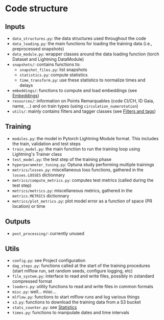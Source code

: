 # Code structure

## Inputs

- `data_structures.py`: the data structures used throughout the code
- `data_loading.py`: the main functions for loading the training data (i.e., preprocessed snapshots)
- `data_module.py`: wrapper classes around the data loading function (torch Dataset and Lightning DataModule)
- `snapshots/`: contains functions to:
  - `snapshot_files.py`: list snapshots
  - `statistics.py`: compute statistics
  - `time_transform.py`: use these statistics to normalize times and delays
- `embeddings/`: functions to compute and load embeddings (see [Embeddings](2_statistics.md))
- `resources/`: information on Points Remarquables (code CI/CH, ID Gaia, name, ...) and on train types (using `circulation_numerotation`)
- `utils/`: mainly contains filters and tagger classes (see [Filters and tags](4_filters_and_tags.md))

## Training

- `modules.py`: the model in Pytorch Lightning Module format. This includes the train, validation and test steps
- `train_model.py`: the main function to run the training loop using Lightning's Trainer class
- `test_model.py`: the test step of the training phase
- `hyperparameter_tuning.py`: Optuna study performing multiple trainings
- `metrics/losses.py`: miscellaneous loss functions, gathered in the `losses.LOSSES` dictionnary
- `metrics/compute_metrics.py`: computes test metrics (called during the test step) 
- `metrics/metrics.py`: miscellaneous metrics, gathered in the `metrics.METRICS` dictionnary
- `metrics/plot_metrics.py`: plot model error as a function of space (PR location) or time

## Outputs

- `post_processing/`: currently unused

## Utils

- `config.py`: see Project configuration
- `dag_steps.py`: functions called at the start of the training procedures (start mlflow run, set random seeds, configure logging, etc)
- `file_system.py`: interface to read and write files, possibly in zstandard compressed format
- `loaders.py`: utility functions to read and write files in common formats
- `misc.py`: well... misc...
- `mlflow.py`: functions to start mlflow runs and log various things
- `s3.py`: functions to download the training data from a S3 bucket
- `stats_counter.py`: see [Statistics](2_statistics.md)
- `times.py`: functions to manipulate dates and time intervals